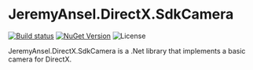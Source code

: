 # JeremyAnsel.DirectX.SdkCamera

[![Build status](https://ci.appveyor.com/api/projects/status/12wfkv0nx4onj2m4/branch/master?svg=true)](https://ci.appveyor.com/project/JeremyAnsel/jeremyansel-directx-sdkcamera/branch/master)
[![NuGet Version](https://img.shields.io/nuget/v/JeremyAnsel.DirectX.SdkCamera)](https://www.nuget.org/packages/JeremyAnsel.DirectX.SdkCamera)
![License](https://img.shields.io/github/license/JeremyAnsel/JeremyAnsel.DirectX.SdkCamera)

JeremyAnsel.DirectX.SdkCamera is a .Net library that implements a basic camera for DirectX.
